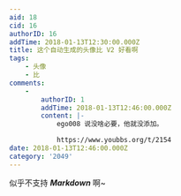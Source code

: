 ```yaml
---
aid: 18
cid: 16
authorID: 16
addTime: 2018-01-13T12:30:00.000Z
title: 这个自动生成的头像比 V2 好看啊
tags:
    - 头像
    - 比
comments:
    -
        authorID: 1
        addTime: 2018-01-13T12:46:00.000Z
        content: |-
            ego008 说没啥必要，他就没添加。

            https://www.youbbs.org/t/2154
date: 2018-01-13T12:46:00.000Z
category: '2049'
---
```


似乎不支持 **_Markdown_** 啊~
